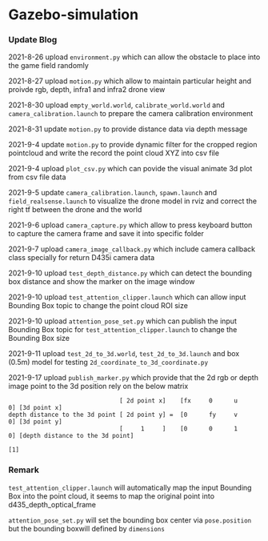 # Gazebo-simulation
### Update Blog
2021-8-26 upload ```environment.py``` which can allow the obstacle to place into the game field randomly

2021-8-27 upload ```motion.py``` which allow to maintain particular height and proivde rgb, depth, infra1 and infra2 drone view

2021-8-30 upload ```empty_world.world```, ```calibrate_world.world``` and ```camera_calibration.launch``` to prepare the camera calibration environment

2021-8-31 update ```motion.py``` to provide distance data via depth message

2021-9-4 update ```motion.py``` to provide dynamic filter for the cropped region pointcloud and write the record the point cloud XYZ into csv file

2021-9-4 upload ```plot_csv.py``` which can povide the visual animate 3d plot from csv file data

2021-9-5 update ```camera_calibration.launch```, ```spawn.launch``` and ```field_realsense.launch``` to visualize the drone model in rviz and correct the right tf between the drone and the world 

2021-9-6 upload ```camera_capture.py``` which allow to press keyboard button to capture the camera frame and save it into specific folder

2021-9-7 upload ```camera_image_callback.py``` which include camera callback class specially for return D435i camera data

2021-9-10 upload ```test_depth_distance.py``` which can detect the bounding box distance and show the marker on the image window

2021-9-10 upload ```test_attention_clipper.launch``` which can allow input Bounding Box topic to change the point cloud ROI size 

2021-9-10 upload ```attention_pose_set.py``` which can publish the input Bounding Box topic for ```test_attention_clipper.launch``` to change the Bounding Box size

2021-9-11 upload ```test_2d_to_3d.world```, ```test_2d_to_3d.launch``` and box (0.5m) model for testing ```2d_coordinate_to_3d_coordinate.py```

2021-9-17 upload ```publish_marker.py``` which provide that the 2d rgb or depth image point to the 3d position rely on the below matrix

```
                               [ 2d point x]    [fx     0      u      0] [3d point x]
depth distance to the 3d point [ 2d point y] =  [0      fy     v      0] [3d point y]
                               [     1     ]    [0      0      1      0] [depth distance to the 3d point]
                                                                         [1]
```

### Remark
```test_attention_clipper.launch``` will automatically map the input Bounding Box into the point cloud, it seems to map the original point into d435_depth_optical_frame

```attention_pose_set.py``` will set the bounding box center via ```pose.position``` but the bounding boxwill defined by ```dimensions```
